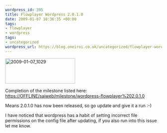 ```yaml
--- 
wordpress_id: 395
title: Flowplayer Wordpress 2.0.1.0
date: 2009-01-07 10:36:35 +00:00
tags: 
- flowplayer
- wordpress
tags: 
- uncategorized
wordpress_url: https://blog.oneiroi.co.uk/uncategorized/flowplayer-wordpress-2010
---
```

<img src="https://blog.oneiroi.co.uk/uploads/2009/01/2009-01-07_1029.png" alt="2009-01-07_1029" title="2009-01-07_1029" width="225" height="81" class="alignleft size-full wp-image-394" />

Completion of the milestone listed here: <a href="https://OFFLINE/saiweb/milestone/wordpress-flowplayer%202.0.1.0">https://OFFLINE/saiweb/milestone/wordpress-flowplayer%202.0.1.0</a>

Means 2.0.1.0 has now been released, so go update and give it a run :-)

I have noticed that wordpress has a habit of setting incorrect file permissions on the config file after updating, if you also run into this issue let me know.
